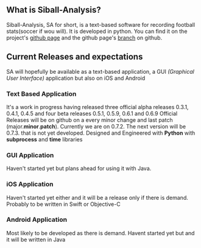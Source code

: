 
## What is Siball-Analysis?
Siball-Analysis, SA for short, is a text-based software for recording football stats(soccer if wou will). It is developed in python.  You can find it on the project's [github page](https://mangafas.github.io/siball-analysis/) and the github page's [branch](https://github.com/mangafas/siball-analysis/tree/gh-pages) on github.

## Current Releases and expectations
SA will hopefully be available as a text-based application, a GUI *(Graphical User Interface)* application but also on iOS and Android

### Text Based Application
It's a work in progress having released three official alpha releases 0.3.1, 0.4.1, 0.4.5 and four beta releases 0.5.1, 0.5.9, 0.6.1 and 0.6.9 Official Releases will be on github on a every minor change and last patch (major.__minor__.__patch__). Currently we are on 0.7.2. The next version will be 0.7.3. that is not yet developed. Designed and Engineered with **Python** with **subprocess** and **time** libraries

### GUI Application
Haven't started yet but plans ahead for using it with Java. 

### iOS Application
Haven't started yet either and it will be a release only if there is demand. Probably to be written in Swift or Objective-C

### Android Application
Most likely to be developed as there is demand. Havent started yet but and it will be written in Java


